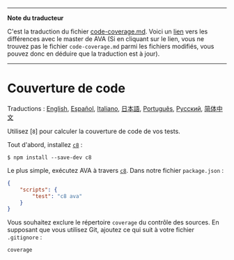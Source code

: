 ___
**Note du traducteur**

C'est la traduction du fichier [code-coverage.md](https://github.com/avajs/ava/blob/main/docs/recipes/code-coverage.md). Voici un [lien](https://github.com/avajs/ava/compare/b208d143ad852dc95aa8b44eed94ac1f404a25f4...main#diff-6cb4ccf1c34425b96a5b584514e057f0bfbd27e99656fc4ad49b0d4f5c63ac17) vers les différences avec le master de AVA (Si en cliquant sur le lien, vous ne trouvez pas le fichier `code-coverage.md` parmi les fichiers modifiés, vous pouvez donc en déduire que la traduction est à jour).
___
# Couverture de code

Traductions : [English](https://github.com/avajs/ava/blob/main/docs/recipes/code-coverage.md), [Español](https://github.com/avajs/ava-docs/blob/main/es_ES/docs/recipes/code-coverage.md), [Italiano](https://github.com/avajs/ava-docs/blob/main/it_IT/docs/recipes/code-coverage.md),  [日本語](https://github.com/avajs/ava-docs/blob/main/ja_JP/docs/recipes/code-coverage.md), [Português](https://github.com/avajs/ava-docs/blob/main/pt_BR/docs/recipes/code-coverage.md), [Русский](https://github.com/avajs/ava-docs/blob/main/ru_RU/docs/recipes/code-coverage.md), [简体中文](https://github.com/avajs/ava-docs/blob/main/zh_CN/docs/recipes/code-coverage.md)

Utilisez [`8`] pour calculer la couverture de code de vos tests.

Tout d'abord, installez [`c8`] :

```
$ npm install --save-dev c8
```

Le plus simple, exécutez AVA à travers [`c8`]. Dans notre fichier `package.json` :

```json
{
	"scripts": {
		"test": "c8 ava"
	}
}
```

Vous souhaitez exclure le répertoire `coverage` du contrôle des sources. En supposant que vous utilisez Git, ajoutez ce qui suit à votre fichier `.gitignore` :

```
coverage
```

[`c8`]: https://github.com/bcoe/c8
